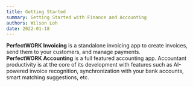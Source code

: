 ```yaml
---
title: Getting Started
summary: Getting Started with Finance and Accounting
authors: Wilson Loh
date: 2022-01-18
---
```


**PerfectWORK Invoicing** is a standalone invoicing app to create invoices, send them to your customers, and manage payments. 
<br />
**PerfectWORK Accounting** is a full featured accounting app. Accountant productivity is at the core of its development with features such as AI-powered invoice recognition, synchronization with your bank accounts, smart matching suggestions, etc.
